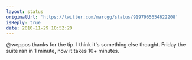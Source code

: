 ```yaml
---
layout: status
originalUrl: 'https://twitter.com/marcgg/status/9197965654622208'
isReply: true
date: 2010-11-29 10:52:20
---
```


@weppos thanks for the tip. I think it's something else thought. Friday the suite ran in 1 minute, now it takes 10+ minutes.
